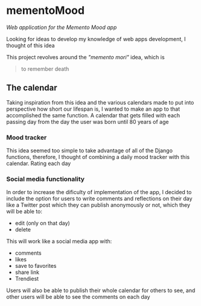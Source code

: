 # **mementoMood**
*Web application for the Memento Mood app*

Looking for ideas to develop my knowledge of web apps development, I thought of this idea

This project revolves around the *"memento mori"* idea, which is 
> to remember death

## The calendar

Taking inspiration from this idea and the various calendars made to put into perspective
how short our lifespan is, I wanted to make an app to that accomplished the same function.
A calendar that gets filled with each passing day from the day the user was born until 80 years of age

### Mood tracker

This idea seemed too simple to take advantage of all of the Django functions,
therefore, I thought of combining a daily mood tracker with this calendar. 
Rating each day 

### Social media functionality

In order to increase the dificulty of implementation of the app,
I decided to include the option for users to write comments and reflections on their day like a Twitter post
which they can publish anonymously or not, which they will be able to:
- edit (only on that day)
- delete

This will work like a social media app with:
- comments
- likes
- save to favorites
- share link
- Trendiest

Users will also be able to publish their whole calendar for others to see,
and other users will be able to see the comments on each day